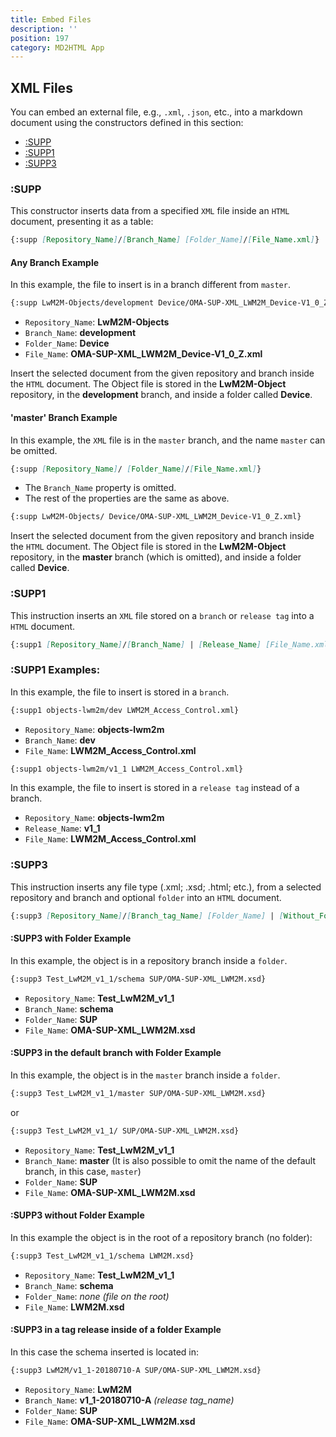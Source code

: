 ```yaml
---
title: Embed Files
description: ''
position: 197
category: MD2HTML App
---
```


## XML Files
You can embed an external file, e.g., `.xml`, `.json`, etc., into a markdown document using the constructors defined in this section:

* [:SUPP](#:supp)
* [:SUPP1](#:supp1)
* [:SUPP3](#:supp3)

### :SUPP
This constructor inserts data from a specified `XML` file inside an `HTML` document, presenting it as a table:
```md
{:supp [Repository_Name]/[Branch_Name] [Folder_Name]/[File_Name.xml]}
```

#### Any Branch Example
In this example, the file to insert is in a branch different from `master`.

```md
{:supp LwM2M-Objects/development Device/OMA-SUP-XML_LWM2M_Device-V1_0_Z.xml}
```

* `Repository_Name`: **LwM2M-Objects**
* `Branch_Name`:     **development**
* `Folder_Name`:      **Device**
* `File_Name`:       **OMA-SUP-XML_LWM2M_Device-V1_0_Z.xml**

Insert the selected document from the given repository and branch inside the `HTML` document. The Object file is stored in the **LwM2M-Object** repository, in the **development** branch, and inside a folder called **Device**.

#### 'master' Branch Example
In this example, the `XML` file is in the `master` branch, and the name `master` can be omitted.

```md
{:supp [Repository_Name]/ [Folder_Name]/[File_Name.xml]}
```
* The `Branch_Name` property is omitted.
* The rest of the properties are the same as above.

```md
{:supp LwM2M-Objects/ Device/OMA-SUP-XML_LWM2M_Device-V1_0_Z.xml}
```
Insert the selected document from the given repository and branch inside the `HTML` document.
The Object file is stored in the **LwM2M-Object** repository, in the **master** branch (which is omitted), and inside a folder called **Device**.

### :SUPP1
This instruction inserts an `XML` file stored on a `branch` or `release tag` into a `HTML` document.

```md
{:supp1 [Repository_Name]/[Branch_Name] | [Release_Name] [File_Name.xml]}
```

### :SUPP1 Examples:
In this example, the file to insert is stored in a `branch`.

```md
{:supp1 objects-lwm2m/dev LWM2M_Access_Control.xml}
```
* `Repository_Name`: **objects-lwm2m**
* `Branch_Name`:     **dev**
* `File_Name`:       **LWM2M_Access_Control.xml**

```md
{:supp1 objects-lwm2m/v1_1 LWM2M_Access_Control.xml}
```
In this example, the file to insert is stored in a `release tag` instead of a branch.

* `Repository_Name`: **objects-lwm2m**
* `Release_Name`:    **v1_1**
* `File_Name`:       **LWM2M_Access_Control.xml**

### :SUPP3
This instruction inserts any file type (.xml; .xsd; .html; etc.), from a selected repository and branch and optional `folder` into an `HTML` document.

```md
{:supp3 [Repository_Name]/[Branch_tag_Name] [Folder_Name] | [Without_Folder]/[File_Name.extension]}
```

#### :SUPP3 with Folder Example
In this example, the object is in a repository branch inside a `folder`.

```md
{:supp3 Test_LwM2M_v1_1/schema SUP/OMA-SUP-XML_LWM2M.xsd}
```

* `Repository_Name`: **Test_LwM2M_v1_1**
* `Branch_Name`:     **schema**
* `Folder_Name`:     **SUP**
* `File_Name`:       **OMA-SUP-XML_LWM2M.xsd**

#### :SUPP3 in the default branch with Folder Example
In this example, the object is in the `master` branch inside a `folder`.

```md
{:supp3 Test_LwM2M_v1_1/master SUP/OMA-SUP-XML_LWM2M.xsd}
```
or

```md
{:supp3 Test_LwM2M_v1_1/ SUP/OMA-SUP-XML_LWM2M.xsd}
```

* `Repository_Name`: **Test_LwM2M_v1_1**
* `Branch_Name`:     **master** (It is also possible to omit the name of the default branch, in this case, `master`)
* `Folder_Name`:     **SUP**
* `File_Name`:       **OMA-SUP-XML_LWM2M.xsd**

#### :SUPP3 without Folder Example
In this example the object is in the root of a repository branch (no folder):

```md
{:supp3 Test_LwM2M_v1_1/schema LWM2M.xsd}
```

* `Repository_Name`: **Test_LwM2M_v1_1**
* `Branch_Name`:     **schema**
* `Folder_Name`:     *none (file on the root)*
* `File_Name`:       **LWM2M.xsd**

#### :SUPP3 in a tag release inside of a folder Example

In this case the schema inserted is located in:

```md
{:supp3 LwM2M/v1_1-20180710-A SUP/OMA-SUP-XML_LWM2M.xsd}
```

* `Repository_Name`: **LwM2M**
* `Branch_Name`:     **v1_1-20180710-A** *(release tag_name)*
* `Folder_Name`:     **SUP**
* `File_Name`:       **OMA-SUP-XML_LWM2M.xsd**

